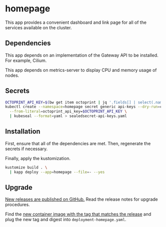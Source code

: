 # homepage

This app provides a convenient dashboard and link page for all of the services available on the cluster.

## Dependencies

This app depends on an implementation of the Gateway API to be installed. For example, Cilium.

This app depends on metrics-server to display CPU and memory usage of nodes.

## Secrets

```sh
OCTOPRINT_API_KEY=$(bw get item octoprint | jq '.fields[] | select(.name=="homepage-api-key").value' --raw-output)
kubectl create --namespace=homepage secret generic api-keys --dry-run=client --output=json \
  --from-literal=octoprint_api_key=$OCTOPRINT_API_KEY \
  | kubeseal --format=yaml > sealedsecret-api-keys.yaml
```


## Installation

First, ensure that all of the dependencies are met.
Then, regenerate the secrets if necessary.

Finally, apply the kustomization.

```sh
kustomize build . \
  | kapp deploy --app=homepage --file=- --yes
```

## Upgrade

[New releases are published on GitHub.](https://github.com/gethomepage/homepage/releases)
Read the release notes for upgrade procedures.

Find the [new container image with the tag that matches the release](https://github.com/gethomepage/homepage/pkgs/container/homepage/versions)
and plug the new tag and digest into `deployment-homepage.yaml`.
